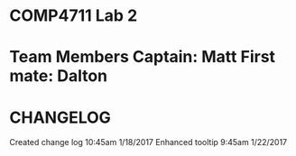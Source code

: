 COMP4711 Lab 2
===============================
Team Members
Captain: Matt
First mate: Dalton
===============================

CHANGELOG
==============================

Created change log 10:45am 1/18/2017
Enhanced tooltip 9:45am 1/22/2017
